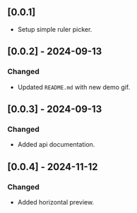 ## [0.0.1]

- Setup simple ruler picker.

## [0.0.2] - 2024-09-13

### Changed

- Updated `README.md` with new demo gif.

## [0.0.3] - 2024-09-13

### Changed

- Added api documentation.

## [0.0.4] - 2024-11-12

### Changed

- Added horizontal preview.
